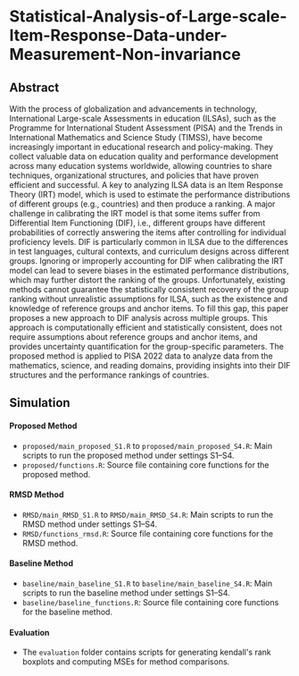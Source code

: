 # Statistical-Analysis-of-Large-scale-Item-Response-Data-under-Measurement-Non-invariance

## Abstract 

With the process of globalization and advancements in technology, International Large-scale Assessments in education (ILSAs), such as the Programme for International Student Assessment (PISA) and the Trends in International Mathematics and Science Study (TIMSS), have become increasingly important in educational research and policy-making. They collect valuable data on education quality and performance development across many education systems worldwide, allowing countries to share techniques, organizational structures, and policies that have proven efficient and successful. 
A key to analyzing ILSA data is an Item Response Theory (IRT) model, which is used to estimate the performance distributions of different groups (e.g., countries) and then produce a ranking. 
A major challenge in calibrating the IRT model is that some items suffer from Differential Item Functioning (DIF), i.e., different groups have different probabilities of correctly answering the items after controlling for individual proficiency levels. DIF is particularly common in ILSA due to the differences in test languages, cultural contexts, and curriculum designs across different groups. Ignoring or improperly accounting for DIF when calibrating the IRT model can lead to severe biases in the estimated performance distributions, which may further distort the ranking of the groups. Unfortunately,  existing methods cannot guarantee the statistically consistent recovery of the group ranking without unrealistic assumptions for ILSA, such as the existence and knowledge of reference groups and anchor items. To fill this gap, this paper proposes a new approach to DIF analysis across multiple groups. This approach is computationally efficient and statistically consistent, does not require assumptions about reference groups and anchor items, 
and provides uncertainty quantification for the group-specific parameters. 
The proposed method is applied to PISA 2022 data to analyze data from the mathematics, science, and reading domains, providing insights into their DIF structures and the performance rankings of countries. 

## Simulation 

#### Proposed Method
- `proposed/main_proposed_S1.R` to `proposed/main_proposed_S4.R`: Main scripts to run the proposed method under settings S1–S4.
- `proposed/functions.R`: Source file containing core functions for the proposed method.

#### RMSD Method
- `RMSD/main_RMSD_S1.R` to `RMSD/main_RMSD_S4.R`: Main scripts to run the RMSD method under settings S1–S4.
- `RMSD/functions_rmsd.R`: Source file containing core functions for the RMSD method.

#### Baseline Method
- `baseline/main_baseline_S1.R` to `baseline/main_baseline_S4.R`: Main scripts to run the baseline method under settings S1–S4.
- `baseline/baseline_functions.R`: Source file containing core functions for the baseline method.

#### Evaluation
- The `evaluation` folder contains scripts for generating kendall's rank boxplots and computing MSEs for method comparisons.




